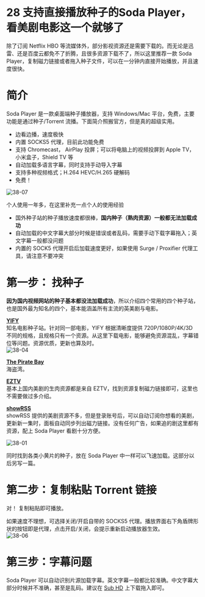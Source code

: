 # 28 支持直接播放种子的Soda Player，看美剧电影这一个就够了

除了订阅 Netflix HBO 等流媒体外，部分影视资源还是需要下载的。而无论是迅雷、还是百度云都免不了折腾，且很多资源下载不了，所以这里推荐一款 Soda Player，复制磁力链接或者拖入种子文件，可以在一分钟内直接开始播放，并且速度很快。

# 简介

Soda Player 是一款桌面端种子播放器，支持 Windows/Mac 平台，免费，主要功能是通过种子/Torrent 流播。下面简介照搬官方，但是真的超级实用。

* 边看边播，速度极快
* 内置 SOCKS5 代理，目前此功能免费
* 支持 Chromecast， AirPlay 投屏；可以将电脑上的视频投屏到 Apple TV，小米盒子，Shield TV 等
* 自动加载多语言字幕，同时支持手动导入字幕
* 支持多种视频格式；H.264 HEVC/H.265 硬解码
* 免费！ 

![38-07](https://digitalimmigrant.org/wp-content/uploads/2019/05/38-07.png)

个人使用一年多，在这里补充一点个人的使用经验

* 国外种子站的种子播放速度都很棒，**国内种子（熟肉资源）一般都无法加载成功**
* 自动加载的中文字幕大部分时候是错误或者乱码，需要手动下载字幕拖入；英文字幕一般都没问题
* 内置的 SOCK5 代理开启后加载速度更好，如果使用 Surge / Proxifier 代理工具，请注意不要冲突

# 第一步： 找种子

**因为国内视频网站的种子基本都没法加载成功**，所以介绍四个常用的四个种子站，也是国外最为知名的四个，基本能涵盖所有主流的英美剧与电影。

**[YIFY](https://www.google.com/search?&q=yify)**  
知名电影种子站。针对同一部电影，YIFY 根据清晰度提供 720P/1080P/4K/3D 不同的规格，且规格只有一个资源。从这里下载电影，能够避免资源混乱，字幕错位等问题。资源优质，更新也算及时。  
![38-04](https://digitalimmigrant.org/wp-content/uploads/2019/05/38-04.png)

**[The Pirate Bay](https://www.google.com/search?q=the+pirates+bay)**  
海盗湾。

**[EZTV](https://www.google.com/search?q=EZTV)**  
基本上国内美剧的生肉资源都是来自 EZTV，找到资源复制磁力链接即可，这里也不需要做过多介绍。

**[showRSS](https://showrss.info/)**  
showRSS 提供的美剧资源不多，但是登录账号后，可以自动订阅你想看的美剧，更新新一集时，面板自动同步列出磁力链接。没有任何广告，如果追的剧这里都有资源，配上 Soda Player 看剧十分方便。

![38-01](https://digitalimmigrant.org/wp-content/uploads/2019/05/38-01.png)

同时找到各类小黄片的种子，放在 Soda Player 中一样可以飞速加载。这部分以后另写一篇。

# 第二步：复制粘贴 Torrent 链接

对！ 复制粘贴即可播放。

如果速度不理想，可选择关闭/开启自带的 SOCKS5 代理。播放界面右下角盾牌形状的按钮即是代理，点击开启/关闭，会提示重新启动播放器生效。  
![38-06](https://digitalimmigrant.org/wp-content/uploads/2019/05/38-06.png)

# 第三步：字幕问题

Soda Player 可以自动识别片源加载字幕。英文字幕一般都比较准确。中文字幕大部分时候并不准确，甚至是乱码。建议在 [Sub HD](https://www.google.com/search?q=subhd) 上下载拖入即可。